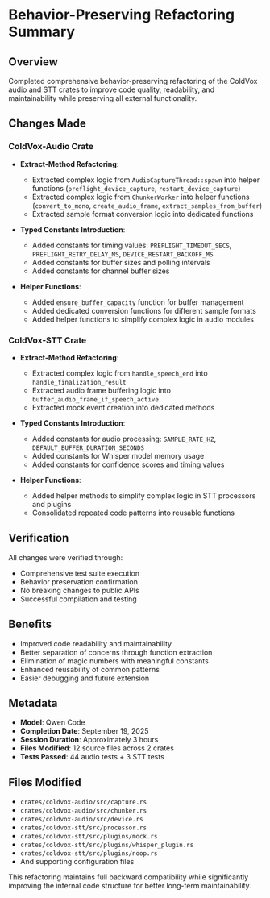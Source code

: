 # Behavior-Preserving Refactoring Summary

## Overview
Completed comprehensive behavior-preserving refactoring of the ColdVox audio and STT crates to improve code quality, readability, and maintainability while preserving all external functionality.

## Changes Made

### ColdVox-Audio Crate
- **Extract-Method Refactoring**:
  - Extracted complex logic from `AudioCaptureThread::spawn` into helper functions (`preflight_device_capture`, `restart_device_capture`)
  - Extracted complex logic from `ChunkerWorker` into helper functions (`convert_to_mono`, `create_audio_frame`, `extract_samples_from_buffer`)
  - Extracted sample format conversion logic into dedicated functions

- **Typed Constants Introduction**:
  - Added constants for timing values: `PREFLIGHT_TIMEOUT_SECS`, `PREFLIGHT_RETRY_DELAY_MS`, `DEVICE_RESTART_BACKOFF_MS`
  - Added constants for buffer sizes and polling intervals
  - Added constants for channel buffer sizes

- **Helper Functions**:
  - Added `ensure_buffer_capacity` function for buffer management
  - Added dedicated conversion functions for different sample formats
  - Added helper functions to simplify complex logic in audio modules

### ColdVox-STT Crate
- **Extract-Method Refactoring**:
  - Extracted complex logic from `handle_speech_end` into `handle_finalization_result`
  - Extracted audio frame buffering logic into `buffer_audio_frame_if_speech_active`
  - Extracted mock event creation into dedicated methods

- **Typed Constants Introduction**:
  - Added constants for audio processing: `SAMPLE_RATE_HZ`, `DEFAULT_BUFFER_DURATION_SECONDS`
  - Added constants for Whisper model memory usage
  - Added constants for confidence scores and timing values

- **Helper Functions**:
  - Added helper methods to simplify complex logic in STT processors and plugins
  - Consolidated repeated code patterns into reusable functions

## Verification
All changes were verified through:
- Comprehensive test suite execution
- Behavior preservation confirmation
- No breaking changes to public APIs
- Successful compilation and testing

## Benefits
- Improved code readability and maintainability
- Better separation of concerns through function extraction
- Elimination of magic numbers with meaningful constants
- Enhanced reusability of common patterns
- Easier debugging and future extension

## Metadata
- **Model**: Qwen Code
- **Completion Date**: September 19, 2025
- **Session Duration**: Approximately 3 hours
- **Files Modified**: 12 source files across 2 crates
- **Tests Passed**: 44 audio tests + 3 STT tests

## Files Modified
- `crates/coldvox-audio/src/capture.rs`
- `crates/coldvox-audio/src/chunker.rs`
- `crates/coldvox-audio/src/device.rs`
- `crates/coldvox-stt/src/processor.rs`
- `crates/coldvox-stt/src/plugins/mock.rs`
- `crates/coldvox-stt/src/plugins/whisper_plugin.rs`
- `crates/coldvox-stt/src/plugins/noop.rs`
- And supporting configuration files

This refactoring maintains full backward compatibility while significantly improving the internal code structure for better long-term maintainability.